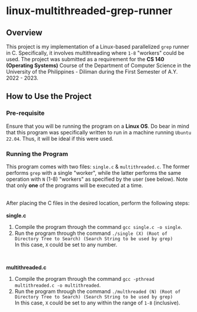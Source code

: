 # linux-multithreaded-grep-runner

<h2><strong>Overview</strong></h2>
This project is my implementation of a Linux-based parallelized <code>grep</code> runner in C. Specifically, it involves multithreading where <code>1-8</code> "workers" could be used. 
The project was submitted as a requirement for the <strong>CS 140 (Operating Systems)</strong> Course of the Department of Computer Science in the University of the Philippines - Diliman during the First Semester of A.Y. 2022 - 2023.

<h2><strong>How to Use the Project</strong></h2>
<h3>Pre-requisite</h3>
Ensure that you will be running the program on a <strong>Linux OS</strong>. Do bear in mind that this program was specifically written to run in a machine running <code>Ubuntu 22.04</code>. Thus, it will be ideal if this were used.

<h3>Running the Program</h3>
This program comes with two files: <code>single.c</code> & <code>multithreaded.c</code>. The former performs <code>grep</code> with a single "worker", while the latter performs the same operation with <code>N</code> (1-8) "workers" as specified by the user (see below). Note that only <strong>one</strong> of the programs will be executed at a time.<br/><br/>

After placing the C files in the desired location, perform the following steps:<br/><br/>
<strong>single.c</strong>
<ol>
  <li>Compile the program through the command <code>gcc single.c -o single</code>.</li>
  <li>Run the program through the command <code>./single (X) (Root of Directory Tree to Search) (Search String to be used by grep)</code></li> In this case, <code>X</code> could be set to any number. 
</ol><br/>

<strong>multithreaded.c</strong>
<ol>
  <li>Compile the program through the command <code>gcc -pthread multithreaded.c -o multithreaded</code>.</li>
  <li>Run the program through the command <code>./multhreaded (N) (Root of Directory Tree to Search) (Search String to be used by grep)</code></li> In this case, <code>X</code> could be set to any within the range of <code>1-8</code> (inclusive). 
</ol>
